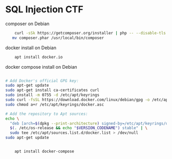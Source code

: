 # SQL Injection CTF


composer on Debian

```bash
    curl -sSk https://getcomposer.org/installer | php -- --disable-tls && \
   mv composer.phar /usr/local/bin/composer
```

docker install on Debian

```bash
    apt install docker.io
```

docker compose install on Debian

```bash

# Add Docker's official GPG key:
sudo apt-get update
sudo apt-get install ca-certificates curl
sudo install -m 0755 -d /etc/apt/keyrings
sudo curl -fsSL https://download.docker.com/linux/debian/gpg -o /etc/apt/keyrings/docker.asc
sudo chmod a+r /etc/apt/keyrings/docker.asc

# Add the repository to Apt sources:
echo \
  "deb [arch=$(dpkg --print-architecture) signed-by=/etc/apt/keyrings/docker.asc] https://download.docker.com/linux/debian \
  $(. /etc/os-release && echo "$VERSION_CODENAME") stable" | \
  sudo tee /etc/apt/sources.list.d/docker.list > /dev/null
sudo apt-get update


    apt install docker-compose
```